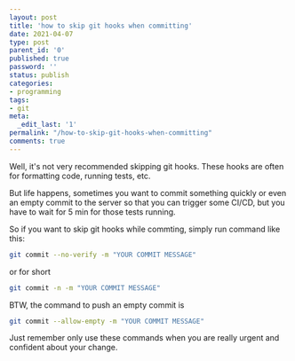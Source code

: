 ```yaml
---
layout: post
title: 'how to skip git hooks when committing'
date: 2021-04-07
type: post
parent_id: '0'
published: true
password: ''
status: publish
categories:
- programming
tags:
- git
meta:
  _edit_last: '1'
permalink: "/how-to-skip-git-hooks-when-committing"
comments: true
---
```



Well,  it's not very recommended skipping git hooks. These hooks are often for formatting code, running tests, etc.

But life happens, sometimes you want to commit something quickly or even an empty commit to the server so that you can 
trigger some CI/CD, but you have to wait for 5 min for those tests running.

So if you want to skip git hooks while commting, simply run command like this:

```bash
git commit --no-verify -m "YOUR COMMIT MESSAGE"
```

or for short
```bash
git commit -n -m "YOUR COMMIT MESSAGE"
```

BTW, the command to push an empty commit is

```bash
git commit --allow-empty -m "YOUR COMMIT MESSAGE"
```

Just remember only use these commands when you are really urgent and confident about your change.

















